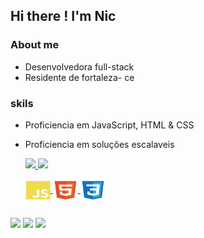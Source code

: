 ## Hi there ! I'm Nic

### About me
- Desenvolvedora full-stack
- Residente de fortaleza- ce


### skils
- Proficiencia em JavaScript, HTML & CSS
- Proficiencia em soluções escalaveis

  <div>
    <a href="https://github.com/NiccMaia">
   <img height="180em" src="https://github-readme-stats.vercel.app/api?username=NiccMaia&theme=dark&show_icons=true"/>
   <img height="150em" src="https://github-readme-stats.vercel.app/api/top-langs/?username=NiccMaia&theme=dark&shadow&show&hide_progress=true"/>
  </div>

  <div style="display: inline_block"><br>
  <img align="center" alt="Nic-Js" height="30" width="40" src="https://raw.githubusercontent.com/devicons/devicon/master/icons/javascript/javascript-plain.svg">
  <img align="center" alt="Nic-HTML" height="30" width="40" src="https://raw.githubusercontent.com/devicons/devicon/master/icons/html5/html5-original.svg">
  <img align="center" alt="Nic-CSS" height="30" width="40" src="https://raw.githubusercontent.com/devicons/devicon/master/icons/css3/css3-original.svg">
</div> 

##

<!-- DIV PARA LINKS -->
<div>
    <a href="https://www.linkedin.com/in/nicolle-maia-b778322a5/" target="_blank"> <img
            src="https://img.shields.io/badge/-LinkedIn-%230077B5?style=for-the-badge&logo=linkedin&logoColor=white"
            target="_blank"></a>
    <a href="https://www.instagram.com/niccmaia_/" target="_blank"><img
            src="https://img.shields.io/badge/-Instagram-%23E4405F?style=for-the-badge&logo=instagram&logoColor=white"
            target="_blank"></a>
    <a href="mailto:nicolleluisamaiagurgel@gmail.com" target="_blank"><img
            src="https://img.shields.io/badge/-Gmail-%23333?style=for-the-badge&logo=gmail&logoColor=white"
            target="_blank"></a>
</div>
